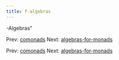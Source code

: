 ```yaml
---
title: f-algebras
---
```


-Algebras"

Prev: [comonads](comonads.md) Next:
[algebras-for-monads](algebras-for-monads.md)

Prev: [comonads](comonads.md) Next:
[algebras-for-monads](algebras-for-monads.md)
